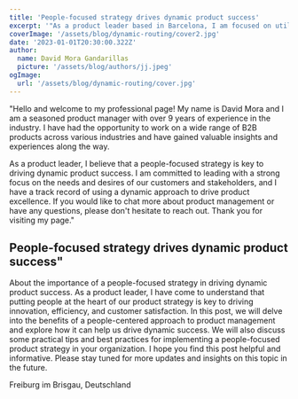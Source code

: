 ```yaml
---
title: 'People-focused strategy drives dynamic product success'
excerpt: '"As a product leader based in Barcelona, I am focused on utilizing a people-centered approach to drive success in scaling tech startups. My focus on people helps me to better understand the needs and desires of my customers and stakeholders, and drives the development of innovative and effective products. My experience in scaling tech startups also gives me the skills and knowledge needed to navigate the challenges and opportunities of growing a business. I am committed to using my expertise and a people-centered approach to drive success and make a positive impact in the tech industry.'
coverImage: '/assets/blog/dynamic-routing/cover2.jpg'
date: '2023-01-01T20:30:00.322Z'
author:
  name: David Mora Gandarillas
  picture: '/assets/blog/authors/jj.jpeg'
ogImage:
  url: '/assets/blog/dynamic-routing/cover.jpg'
---
```


"Hello and welcome to my professional page! My name is David Mora and I am a seasoned product manager with over 9 years of experience in the industry. I have had the opportunity to work on a wide range of B2B products across various industries and have gained valuable insights and experiences along the way.

As a product leader, I believe that a people-focused strategy is key to driving dynamic product success. I am committed to leading with a strong focus on the needs and desires of our customers and stakeholders, and I have a track record of using a dynamic approach to drive product excellence. If you would like to chat more about product management or have any questions, please don't hesitate to reach out. Thank you for visiting my page."

## People-focused strategy drives dynamic product success"

About the importance of a people-focused strategy in driving dynamic product success. As a product leader, I have come to understand that putting people at the heart of our product strategy is key to driving innovation, efficiency, and customer satisfaction. In this post, we will delve into the benefits of a people-centered approach to product management and explore how it can help us drive dynamic success. We will also discuss some practical tips and best practices for implementing a people-focused product strategy in your organization. I hope you find this post helpful and informative. Please stay tuned for more updates and insights on this topic in the future.

Freiburg im Brisgau, Deutschland
